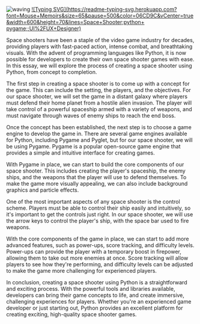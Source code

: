  ![waving](https://capsule-render.vercel.app/api?type=waving&height=90&color=gradient)
 [![Typing SVG](https://readme-typing-svg.herokuapp.com?font=Mouse+Memoirs&size=65&pause=500&color=06CD9C&vCenter=true&width=600&height=70&lines=Space+Shooter;python+ pygame;;UI%2FUX+Designer)](https://git.io/typing-svg)
 
Space shooters have been a staple of the video game industry for decades, providing players with fast-paced action, intense combat, and breathtaking visuals. With the advent of programming languages like Python, it is now possible for developers to create their own space shooter games with ease. In this essay, we will explore the process of creating a space shooter using Python, from concept to completion.

The first step in creating a space shooter is to come up with a concept for the game. This can include the setting, the players, and the objectives. For our space shooter, we will set the game in a distant galaxy where players must defend their home planet from a hostile alien invasion. The player will take control of a powerful spaceship armed with a variety of weapons, and must navigate through waves of enemy ships to reach the end boss.

Once the concept has been established, the next step is to choose a game engine to develop the game in. There are several game engines available for Python, including Pygame and Pyglet, but for our space shooter, we will be using Pygame. Pygame is a popular open-source game engine that provides a simple and intuitive interface for creating games.

With Pygame in place, we can start to build the core components of our space shooter. This includes creating the player's spaceship, the enemy ships, and the weapons that the player will use to defend themselves. To make the game more visually appealing, we can also include background graphics and particle effects.

One of the most important aspects of any space shooter is the control scheme. Players must be able to control their ship easily and intuitively, so it's important to get the controls just right. In our space shooter, we will use the arrow keys to control the player's ship, with the space bar used to fire weapons.

With the core components of the game in place, we can start to add more advanced features, such as power-ups, score tracking, and difficulty levels. Power-ups can provide the player with a temporary boost in firepower, allowing them to take out more enemies at once. Score tracking will allow players to see how they're performing, and difficulty levels can be adjusted to make the game more challenging for experienced players.

In conclusion, creating a space shooter using Python is a straightforward and exciting process. With the powerful tools and libraries available, developers can bring their game concepts to life, and create immersive, challenging experiences for players. Whether you're an experienced game developer or just starting out, Python provides an excellent platform for creating exciting, high-quality space shooter games.
